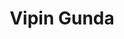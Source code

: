 ---
# Display name
title: Vipin Gunda

# Username (this should match the folder name)
authors:
- vipin_gunda

# Is this the primary user of the site?
superuser: false

# Role/position
role: PhD Student

# Organizations/Affiliations
organizations:
- name: University of Illinois Urbana-Champaign
  url: ""

# Short bio (displayed in user profile at end of posts)
bio: ""

education:
  courses:
  - course: PhD in Computer Science
    institution: University of Illinois Urbana-Champaign
    year: 2025-present

# Social/Academic Networking
# For available icons, see: https://sourcethemes.com/academic/docs/page-builder/#icons
#   For an email link, use "fas" icon pack, "envelope" icon, and a link in the
#   form "mailto:your-email@example.com" or "#contact" for contact widget.

# Enter email to display Gravatar (if Gravatar enabled in Config)
email: "viping2@illinois.edu"

external_link: https://www.vipingunda.com/

# Organizational groups that you belong to (for People widget)
#   Set this to `[]` or comment out if you are not using People widget.
user_groups:
- Lab Members

weight: 11
---